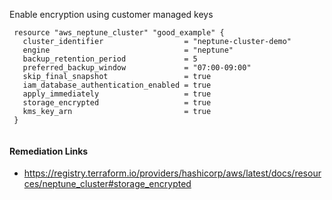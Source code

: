 
Enable encryption using customer managed keys

```hcl
 resource "aws_neptune_cluster" "good_example" {
   cluster_identifier                  = "neptune-cluster-demo"
   engine                              = "neptune"
   backup_retention_period             = 5
   preferred_backup_window             = "07:00-09:00"
   skip_final_snapshot                 = true
   iam_database_authentication_enabled = true
   apply_immediately                   = true
   storage_encrypted                   = true
   kms_key_arn                         = true
 }
 
```

#### Remediation Links
 - https://registry.terraform.io/providers/hashicorp/aws/latest/docs/resources/neptune_cluster#storage_encrypted

